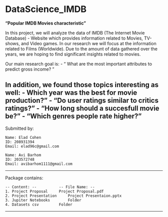 # DataScience_IMDB

**“Popular IMDB Movies characteristic”**

In this project, we will analyze the data of IMDB (The Internet Movie Database) -
Website which provides information related to Movies, TV-shows, and Video games.
In our research we will focus at the information related to Films (Worldwide).
Due to the amount of data gathered over the years, we are hoping to find significant insights related to movies.

Our main research goal is:
	- “ What are the most important attributes to predict gross income? ”

In addition, we found those topics interesting as well:
	- Which year was the best for movie production?”
	- “Do user ratings similar to critics ratings?”
	- “How long should a succesfull movie be?”
	- “Which genres people rate higher?”
---------------------------------------------------------
Submitted by:

	Name: Elad Cohen
	ID: 208931394
	Email: elad96c@gmail.com

	Name: Avi Barhom
	ID: 203572748
	Email: avibarhom1111@gmail.com
---------------------------------------------------------

Package contains:

	-- Content: --			-- File Name: --
	1. Project Proposal		Project Proposal.pdf
	2. Project Presentation		Project Presentaion.pptx
	3. Jupiter Notebooks		Folder
	4. Datasets csv			Folder

---------------------------------------------------------
